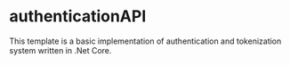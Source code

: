 # authenticationAPI

This template is a basic implementation of authentication and tokenization system written in .Net Core.

